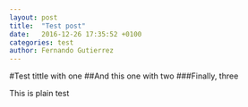 ```yaml
---
layout: post
title:  "Test post"
date:   2016-12-26 17:35:52 +0100
categories: test
author: Fernando Gutierrez
---
```

#Test tittle with one
##And this one with two
###Finally, three

This is plain test
